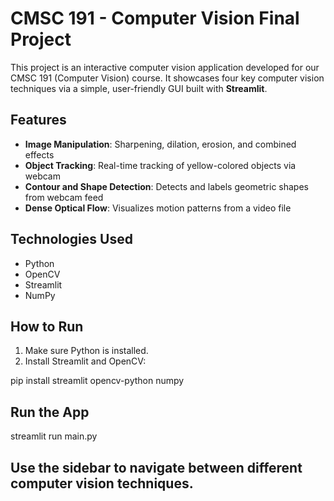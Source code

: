 # CMSC 191 - Computer Vision Final Project

This project is an interactive computer vision application developed for our CMSC 191 (Computer Vision) course. It showcases four key computer vision techniques via a simple, user-friendly GUI built with **Streamlit**.

## Features

- **Image Manipulation**: Sharpening, dilation, erosion, and combined effects
- **Object Tracking**: Real-time tracking of yellow-colored objects via webcam
- **Contour and Shape Detection**: Detects and labels geometric shapes from webcam feed
- **Dense Optical Flow**: Visualizes motion patterns from a video file

## Technologies Used

- Python
- OpenCV
- Streamlit
- NumPy

## How to Run

1. Make sure Python is installed.
2. Install Streamlit and OpenCV:

pip install streamlit opencv-python numpy

## Run the App

streamlit run main.py

## Use the sidebar to navigate between different computer vision techniques.

```

```
